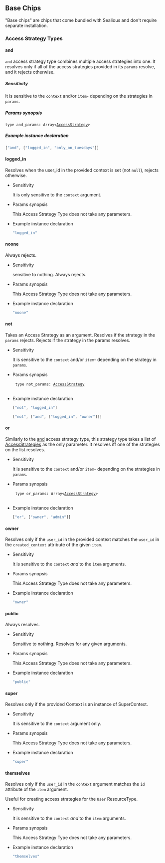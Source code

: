 ## Base Chips

"Base chips" are chips that come bundled with Sealious and don't require separate installation. 

### Access Strategy Types

#### and

`and` access strategy type combines multiple access strategies into one. It resolves only if all of the access strategies provided in its `params` resolve, and it rejects otherwise. 

##### Sensitivity

It is sensitive to the `context` and/or `item`- depending on the strategies in `params`.

##### Params synopsis 

<pre>
<code>type and_params: Array&lt;<a href="#accessstrategy">AccessStrategy</a>&gt;</code>
</pre>

##### Example instance declaration

```javascript
["and", ["logged_in", "only_on_tuesdays"]]
```

#### logged_in

Resolves when the user_id in the provided context is set (not `null`), rejects otherwise.

*  Sensitivity

    It is only sensitive to the `context` argument.

*  Params synopsis

    This Access Strategy Type does not take any parameters.

*  Example instance declaration

    ```javascript
    "logged_in"
    ```

#### noone

Always rejects.

*  Sensitivity

    sensitive to nothing. Always rejects.

*  Params synopsis

    This Access Strategy Type does not take any parameters.

*  Example instance declaration

    ```javascript
    "noone"
    ```

#### not

Takes an Access Strategy as an argument. Resolves if the strategy in the `params` rejects. Rejects if the strategy in the params resolves.

*  Sensitivity

    It is sensitive to the `context` and/or `item`- depending on the strategy in `params`.

*  Params synopsis

    <pre>
    <code>type not_params: <a href="#accessstrategy">AccessStrategy</a></code>
    </pre>

*  Example instance declaration

    ```javascript
    ["not", "logged_in"]
    ```

    ```javascript
    ["not", ["and", ["logged_in", "owner"]]]
    ```

#### or

Similarly to the [and](#and) access strategy type, this strategy type takes a list of [AccessStrategies](#accessstrategy) as the only parameter. It resolves iff one of the strategies on the list resolves.

*  Sensitivity

    It is sensitive to the `context` and/or `item`- depending on the strategies in `params`.

*  Params synopsis 

    <pre>
    <code>type or_params: Array&lt;<a href="#accessstrategy">AccessStrategy</a>&gt;</code>
    </pre>

*  Example instance declaration

    ```javascript
    ["or", ["owner", "admin"]]
    ```

#### owner

Resolves only if the `user_id` in the provided context matches the `user_id` in the `created_context` attribute of the given `item`.

*  Sensitivity

    It is sensitive to the `context` *and* to the `item` arguments.

*  Params synopsis 

    This Access Strategy Type does not take any parameters.	

*  Example instance declaration

    ```javascript
    "owner"
    ```

#### public

Always resolves.

*  Sensitivity

    Sensitive to nothing. Resolves for any given arguments.

*  Params synopsis 

    This Access Strategy Type does not take any parameters.	

*  Example instance declaration

    ```javascript
    "public"
    ```
    
#### super

Resolves only if the provided Context is an instance of SuperContext.

*  Sensitivity

    It is sensitive to the `context` argument only.

*  Params synopsis 

    This Access Strategy Type does not take any parameters.	

*  Example instance declaration

    ```javascript
    "super"
    ```

#### themselves

Resolves only if the `user_id` in the `context` argument matches the `id` attribute of the `item` argument. 

Useful for creating access strategies for the `User` ResourceType. 

*  Sensitivity

    It is sensitive to the `context` *and* to the `item` arguments.

*  Params synopsis 

    This Access Strategy Type does not take any parameters.	

*  Example instance declaration

    ```javascript
    "themselves"
    ```
